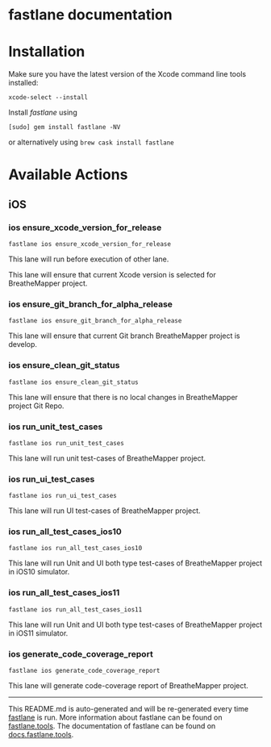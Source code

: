 fastlane documentation
================
# Installation

Make sure you have the latest version of the Xcode command line tools installed:

```
xcode-select --install
```

Install _fastlane_ using
```
[sudo] gem install fastlane -NV
```
or alternatively using `brew cask install fastlane`

# Available Actions
## iOS
### ios ensure_xcode_version_for_release
```
fastlane ios ensure_xcode_version_for_release
```
This lane will run before execution of other lane.

This lane will ensure that current Xcode version is selected for BreatheMapper project.
### ios ensure_git_branch_for_alpha_release
```
fastlane ios ensure_git_branch_for_alpha_release
```
This lane will ensure that current Git branch BreatheMapper project is develop.
### ios ensure_clean_git_status
```
fastlane ios ensure_clean_git_status
```
This lane will ensure that there is no local changes in BreatheMapper project Git Repo.
### ios run_unit_test_cases
```
fastlane ios run_unit_test_cases
```
This lane will run unit test-cases of BreatheMapper project.
### ios run_ui_test_cases
```
fastlane ios run_ui_test_cases
```
This lane will run UI test-cases of BreatheMapper project.
### ios run_all_test_cases_ios10
```
fastlane ios run_all_test_cases_ios10
```
This lane will run Unit and UI both type test-cases of BreatheMapper project in iOS10 simulator.
### ios run_all_test_cases_ios11
```
fastlane ios run_all_test_cases_ios11
```
This lane will run Unit and UI both type test-cases of BreatheMapper project in iOS11 simulator.
### ios generate_code_coverage_report
```
fastlane ios generate_code_coverage_report
```
This lane will generate code-coverage report of BreatheMapper project.

----

This README.md is auto-generated and will be re-generated every time [fastlane](https://fastlane.tools) is run.
More information about fastlane can be found on [fastlane.tools](https://fastlane.tools).
The documentation of fastlane can be found on [docs.fastlane.tools](https://docs.fastlane.tools).

